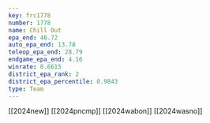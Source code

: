 ```yaml
---
key: frc1778
number: 1778
name: Chill Out
epa_end: 46.72
auto_epa_end: 13.78
teleop_epa_end: 28.79
endgame_epa_end: 4.16
winrate: 0.6615
district_epa_rank: 2
district_epa_percentile: 0.9843
type: Team
---
```

[[2024new]]
[[2024pncmp]]
[[2024wabon]]
[[2024wasno]]
